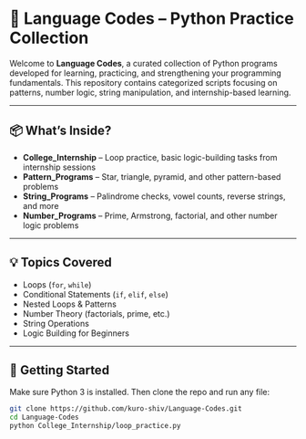 # 🧠 Language Codes – Python Practice Collection

Welcome to **Language Codes**, a curated collection of Python programs developed for learning, practicing, and strengthening your programming fundamentals. This repository contains categorized scripts focusing on patterns, number logic, string manipulation, and internship-based learning.

---

## 📦 What’s Inside?

- **College_Internship** – Loop practice, basic logic-building tasks from internship sessions  
- **Pattern_Programs** – Star, triangle, pyramid, and other pattern-based problems  
- **String_Programs** – Palindrome checks, vowel counts, reverse strings, and more  
- **Number_Programs** – Prime, Armstrong, factorial, and other number logic problems  

---

## 💡 Topics Covered

- Loops (`for`, `while`)
- Conditional Statements (`if`, `elif`, `else`)
- Nested Loops & Patterns
- Number Theory (factorials, prime, etc.)
- String Operations
- Logic Building for Beginners

---

## 🚀 Getting Started

Make sure Python 3 is installed. Then clone the repo and run any file:

```bash
git clone https://github.com/kuro-shiv/Language-Codes.git
cd Language-Codes
python College_Internship/loop_practice.py
